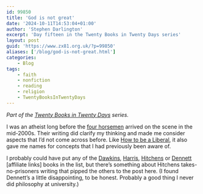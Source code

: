 ```yaml
---
id: 99850
title: 'God is not great'
date: '2024-10-11T14:53:04+01:00'
author: 'Stephen Darlington'
excerpt: 'Day fifteen in the Twenty Books in Twenty Days series'
layout: post
guid: 'https://www.zx81.org.uk/?p=99850'
aliases: ['/blog/god-is-not-great.html']
categories:
    - Blog
tags:
    - faith
    - nonfiction
    - reading
    - religion
    - TwentyBooksInTwentyDays
---
```


*Part of the [Twenty Books in Twenty Days](https://www.zx81.org.uk/blog/twenty-books.html) series.*

I was an atheist long before the [four horsemen](https://en.wikipedia.org/wiki/New_Atheism) arrived on the scene in the mid-2000s. Their writing did clarify my thinking and made me consider aspects that I’d not come across before. Like [How to be a Liberal](https://www.zx81.org.uk/blog/how-to-be-a-liberal-2.html), it also gave me names for concepts that I had previously been aware of.

I probably could have put any of the [Dawkins](https://amzn.to/4ety4yw), [Harris](https://amzn.to/3YbxMGN), [Hitchens](https://amzn.to/3XXsUnm) or [Dennett](https://amzn.to/3NcmYlF) \[affiliate links\] books in the list, but there’s something about Hitchens takes-no-prisoners writing that pipped the others to the post here. (I found Dennett’s a little disappointing, to be honest. Probably a good thing I never did philosophy at university.)